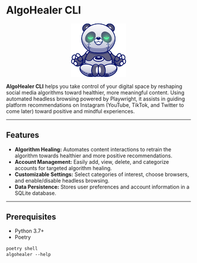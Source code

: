 # AlgoHealer CLI

<p align="center">
  <img src="logo.png" alt="AlgoHealer Logo" width="150" style="background: none;"/>
</p>

**AlgoHealer CLI** helps you take control of your digital space by reshaping social media algorithms toward healthier, more meaningful content. Using automated headless browsing powered by Playwright, it assists in guiding platform recommendations on Instagram (YouTube, TikTok, and Twitter to come later) toward positive and mindful experiences.

---

## Features

- **Algorithm Healing:** Automates content interactions to retrain the algorithm towards healthier and more positive recommendations.
- **Account Management:** Easily add, view, delete, and categorize accounts for targeted algorithm healing.
- **Customizable Settings:** Select categories of interest, choose browsers, and enable/disable headless browsing.
- **Data Persistence:** Stores user preferences and account information in a SQLite database.

---

## Prerequisites

- Python 3.7+
- Poetry

```
poetry shell
algohealer --help
```
